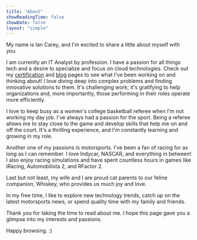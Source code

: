 ```yaml
---
title: "About"
showReadingTime: false
showDate: false
layout: "simple"
---
```

My name is Ian Carey, and I'm excited to share a little about myself with you.

I am currently an IT Analyst by profession. I have a passion for all things tech and a desire to specialize and focus on cloud technologies. Check out my [certification](https://iancarey.io/certifications) and [blog](https://iancarey.io/blog) pages to see what I've been working on and thinking about! I love diving deep into complex problems and finding innovative solutions to them. It's challenging work; it's gratifying to help organizations and, more importantly, those performing in their roles operate more efficiently.

I love to keep busy as a women's college basketball referee when I'm not working my day job. I've always had a passion for the sport. Being a referee allows me to stay close to the game and develop skills that help me on and off the court. It's a thrilling experience, and I'm constantly learning and growing in my role.

Another one of my passions is motorsports. I've been a fan of racing for as long as I can remember. I love Indycar, NASCAR, and everything in between! I also enjoy racing simulations and have spent countless hours in games like iRacing, Automobilista 2, and RFactor 2.

Last but not least, my wife and I are proud cat parents to our feline companion, Whiskey, who provides us much joy and love.

In my free time, I like to explore new technology trends, catch up on the latest motorsports news, or spend quality time with my family and friends.

Thank you for taking the time to read about me. I hope this page gave you a glimpse into my interests and passions.

Happy browsing. :)











